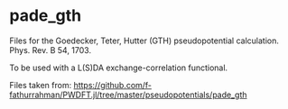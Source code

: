 # pade_gth

Files for the Goedecker, Teter, Hutter (GTH) pseudopotential calculation. Phys. Rev. B 54, 1703.

To be used with a L(S)DA exchange-correlation functional.

Files taken from: https://github.com/f-fathurrahman/PWDFT.jl/tree/master/pseudopotentials/pade_gth
